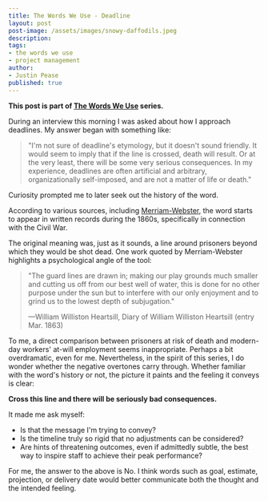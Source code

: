 ```yaml
---
title: The Words We Use - Deadline
layout: post
post-image: /assets/images/snowy-daffodils.jpeg
description: 
tags:
- the words we use
- project management
author: 
- Justin Pease
published: true
---
```


**This post is part of [The Words We Use](/2022/12/18/the-words-we-use) series.**

During an interview this morning I was asked about how I approach deadlines. My 
answer began with something like: 

> "I'm not sure of deadline's etymology, but it doesn't sound friendly. It would
seem to imply that if the line is crossed, death will result. Or at the very
least, there will be some very serious consequences. In my experience, deadlines
are often artificial and arbitrary, organizationally self-imposed, and are not a
matter of life or death."

Curiosity prompted me to later seek out the history of the word.

According to various sources, including 
[Merriam-Webster](https://www.merriam-webster.com/words-at-play/your-deadline-wont-kill-you),
the word starts to appear in written records during the 1860s, specifically in
connection with the Civil War.

The original meaning was, just as it sounds, a line around prisoners beyond
which they would be shot dead. One work quoted by Merriam-Webster highlights a
psychological angle of the tool:

> "The guard lines are drawn in; making our play grounds much smaller and
cutting us off from our best well of water, this is done for no other purpose
under the sun but to interfere with our only enjoyment and to grind us to the
lowest depth of subjugation."
>
> —William Williston Heartsill, Diary of William Williston Heartsill (entry Mar. 1863)

To me, a direct comparison between prisoners at risk of death and modern-day
workers' at-will employment seems inappropriate. Perhaps a bit overdramatic,
even for me. Nevertheless, in the spirit of this series, I do wonder whether the
negative overtones carry through. Whether familiar with the word's history or
not, the picture it paints and the feeling it conveys is clear: 

**Cross this line and there will be seriously bad consequences.**

It made me ask myself:

* Is that the message I'm trying to convey?
* Is the timeline truly so rigid that no adjustments can be considered?
* Are hints of threatening outcomes, even if admittedly subtle, the best way to
inspire staff to achieve their peak performance?

For me, the answer to the above is No. I think words such as goal, estimate,
projection, or delivery date would better communicate both the thought and the
intended feeling.
